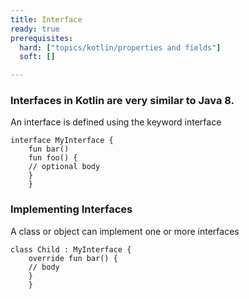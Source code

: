 ```yaml
---
title: Interface 
ready: true
prerequisites:
  hard: ["topics/kotlin/properties and fields"]
  soft: []

---
```

### Interfaces in Kotlin are very similar to Java 8.

An interface is defined using the keyword interface
````
interface MyInterface {
    fun bar()
    fun foo() {
    // optional body
    }
    }
````
### Implementing Interfaces
A class or object can implement one or more interfaces
````
class Child : MyInterface {
    override fun bar() {
    // body
    }
    }
````

